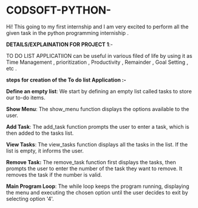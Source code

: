 # CODSOFT-PYTHON-
Hi! This  going to my first internship and I am very excited to perform all the given task in the python programming interniship .

**DETAILS/EXPLAINATION FOR PROJECT 1**:-

TO DO LIST APPLICATIION can be useful in various filed of life by using it as Time Management , prioritization , Productivity , Remainder , Goal Setting , etc .

**steps for creation of the To do list Application :-**

**Define an empty list**: We start by defining an empty list called tasks to store our to-do items.

**Show Menu**: The show_menu function displays the options available to the user.

**Add Task**: The add_task function prompts the user to enter a task, which is then added to the tasks list.

**View Tasks**: The view_tasks function displays all the tasks in the list. If the list is empty, it informs the user.

**Remove Task:** The remove_task function first displays the tasks, then prompts the user to enter the number of the task they want to remove. It removes the task if the number is valid.

**Main Program Loop**: The while loop keeps the program running, displaying the menu and executing the chosen option until the user decides to exit by selecting option '4'.
